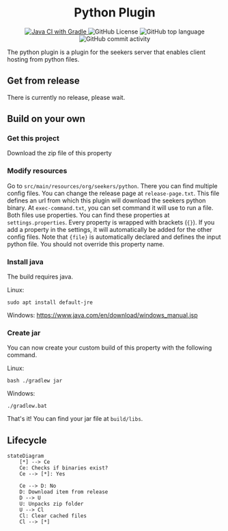 <h1 align="center">Python Plugin</h1>

<p align="center">
    <a href="https://github.com/seekers-dev/python-plugin/actions/workflows/gradle.yml">
        <img alt="Java CI with Gradle" src="https://github.com/seekers-dev/python-plugin/actions/workflows/gradle.yml/badge.svg">
    </a>
    <img alt="GitHub License" src="https://img.shields.io/github/license/seekers-dev/python-plugin">
    <img alt="GitHub top language" src="https://img.shields.io/github/languages/top/seekers-dev/python-plugin">
    <img alt="GitHub commit activity" src="https://img.shields.io/github/commit-activity/m/seekers-dev/python-plugin">
</p>

The python plugin is a plugin for the seekers server that enables client hosting from python files.

## Get from release

There is currently no release, please wait.

## Build on your own

### Get this project

Download the zip file of this property 

### Modify resources

Go to `src/main/resources/org/seekers/python`. There you can find multiple config files.
You can change the release page at `release-page.txt`. This file defines an url from which this plugin will download the seekers python binary.
At `exec-command.txt`, you can set command it will use to run a file.
Both files use properties. You can find these properties at `settings.properties`. Every property is wrapped with brackets (`{}`).
If you add a property in the settings, it will automatically be added for the other config files.
Note that `{file}` is automatically declared and defines the input python file. You should not override this property name.

### Install java

The build requires java.

Linux:
```shell
sudo apt install default-jre
```

Windows: https://www.java.com/en/download/windows_manual.jsp

### Create jar

You can now create your custom build of this property with the following command.

Linux:
```shell
bash ./gradlew jar
```

Windows:
```batch
./gradlew.bat
```

That's it! You can find your jar file at `build/libs`.

## Lifecycle

```mermaid
stateDiagram
    [*] --> Ce
    Ce: Checks if binaries exist?
    Ce --> [*]: Yes

    Ce --> D: No
    D: Download item from release
    D --> U
    U: Unpacks zip folder
    U --> Cl
    Cl: Clear cached files
    Cl --> [*]
```